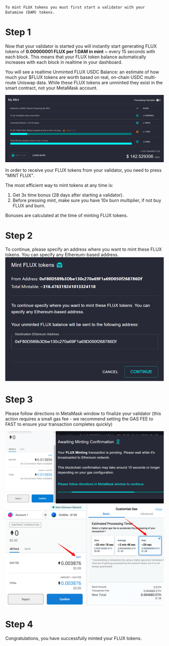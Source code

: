 ```
To mint FLUX tokens you must first start a validator with your Datamine (DAM) tokens.
```

# Step 1

Now that your validator is started you will instantly start generating FLUX tokens of **0.00000001 FLUX per 1 DAM in mint** ~ every 15 seconds with each block. This means that your FLUX token balance automatically increases with each block in realtime in your dashboard.

You will see a realtime Unminted FLUX USDC Balance: an estimate of how much your $FLUX tokens are worth based on real, on-chain USDC multi-route Uniswap data. While these FLUX tokens are unminted they exist in the smart contract, not your MetaMask account.

![Minting](../../helpArticles/assets/images/pngs/mintingFlux/mintingFlux1.png)

In order to receive your FLUX tokens from your validator, you need to press "MINT FLUX".

The most efficient way to mint tokens at any time is:

1. Get 3x time bonus (28 days after starting a validator). 
2. Before pressing mint, make sure you have 10x burn multiplier, if not buy FLUX and burn.

Bonuses are calculated at the time of minting FLUX tokens.

# Step 2
To continue, please specify an address where you want to mint these FLUX tokens. You can specify any Ethereum-based address.
![Minting](../../helpArticles/assets/images/pngs/mintingFlux/mintingFlux2.png#_maxWidth=512)

# Step 3
Please follow directions in MetaMask window to finalize your validator (this action requires a small gas fee - we recommend setting the GAS FEE to FAST to ensure your transaction completes quickly)

![Minting](../../helpArticles/assets/images/pngs/mintingFlux/mintingFlux3.png)
![Minting](../../helpArticles/assets/images/pngs/mintingFlux/mintingFlux4.png)

# Step 4
Congratulations, you have successfully minted your FLUX tokens.